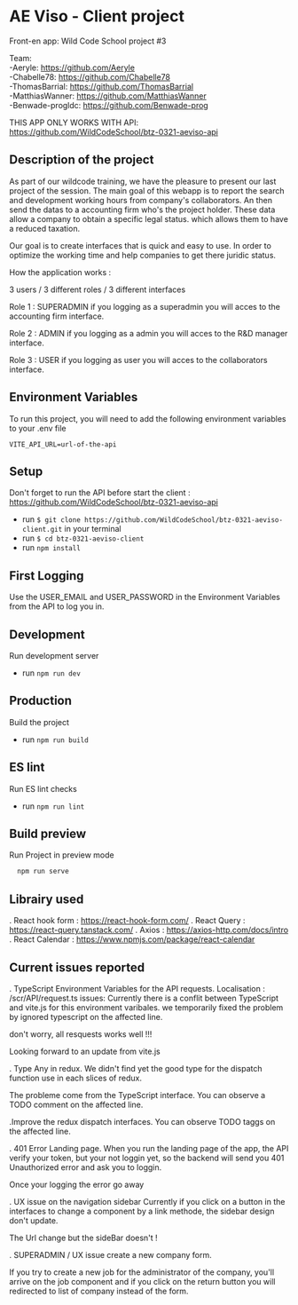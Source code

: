 # AE Viso - Client project

Front-en app: Wild Code School project #3

Team:  
 -Aeryle: https://github.com/Aeryle  
 -Chabelle78: https://github.com/Chabelle78  
 -ThomasBarrial: https://github.com/ThomasBarrial  
 -MatthiasWanner: https://github.com/MatthiasWanner  
 -Benwade-progldc: https://github.com/Benwade-prog

THIS APP ONLY WORKS WITH API: https://github.com/WildCodeSchool/btz-0321-aeviso-api

## Description of the project

As part of our wildcode training, we have the pleasure to present our last project of the session. The main goal of this webapp is to report the search and development working hours from company's collaborators. An then send the datas to a accounting firm who's the project holder. These data allow a company to obtain a specific legal status. which allows them to have a reduced taxation.

Our goal is to create interfaces that is quick and easy to use. In order to optimize the working time and help companies to get there juridic status.

How the application works :

3 users / 3 different roles / 3 different interfaces

Role 1 : SUPERADMIN if you logging as a superadmin you will acces to the accounting firm interface.

Role 2 : ADMIN if you logging as a admin you will acces to the R&D manager interface.

Role 3 : USER if you logging as user you will acces to the collaborators interface.

## Environment Variables

To run this project, you will need to add the following environment variables to your .env file

`VITE_API_URL=url-of-the-api`

## Setup

Don't forget to run the API before start the client : https://github.com/WildCodeSchool/btz-0321-aeviso-api

- run `$ git clone https://github.com/WildCodeSchool/btz-0321-aeviso-client.git` in your terminal
- run `$ cd btz-0321-aeviso-client`
- run `npm install `

## First Logging

Use the USER_EMAIL and USER_PASSWORD in the Environment Variables from the API to log you in.

## Development

Run development server

- run `npm run dev`

## Production

Build the project

- run `npm run build`

## ES lint

Run ES lint checks

- run `npm run lint`

## Build preview

Run Project in preview mode

```bash
  npm run serve
```

## Librairy used

. React hook form : https://react-hook-form.com/
. React Query : https://react-query.tanstack.com/
. Axios : https://axios-http.com/docs/intro
. React Calendar : https://www.npmjs.com/package/react-calendar

## Current issues reported

. TypeScript Environment Variables for the API requests.
Localisation : /scr/API/request.ts
issues: Currently there is a conflit between TypeScript and vite.js for this environment varibales.
we temporarily fixed the problem by ignored typescript on the affected line.

don't worry, all resquests works well !!!

Looking forward to an update from vite.js

. Type Any in redux.
We didn't find yet the good type for the dispatch function use in each slices of redux.

The probleme come from the TypeScript interface. You can observe a TODO comment on the affected line.

.Improve the redux dispatch interfaces. You can observe TODO taggs on the affected line.

. 401 Error Landing page.
When you run the landing page of the app, the API verify your token, but your not loggin yet, so the backend will send you 401 Unauthorized error and ask you to loggin.

Once your logging the error go away

. UX issue on the navigation sidebar
Currently if you click on a button in the interfaces to change a component by a link methode, the sidebar design don't update.

The Url change but the sideBar doesn't !

. SUPERADMIN / UX issue create a new company form.

If you try to create a new job for the administrator of the company, you'll arrive on the job component and if you click on the return button you will redirected to list of company instead of the form.
